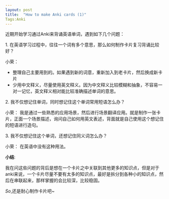 ```yaml
---
layout: post
title:  "How to make Anki cards (1)"
Tags:Anki
---
```

  近期开始学习通过Anki来背诵英语单词，遇到如下几个问题：
  
1\. 在英语学习过程中，往往一个词有多个意思，那么如何制作卡片复习背诵比较好？

小荣：

+ 整理自己主要用到的。如果遇到新的词意，重新加入到老卡片，然后换成新卡片
+ 少用中文释义，尽量使用英文释义。因为中文释义比较模糊和抽象，不容易一对一记忆，英文释义相对能比较准确描述单词的意思。

2\. 我不仅想记住单词，同时想记住这个单词常用短语怎么办？

小荣：
我是通过一些熟悉的应用场景，然后进行场景翻译应用。就是制作一张卡片，正面一个场景描述，询问自己如何用英文表述，背面就是自己使用这个想记住的短语进行造句。

3\. 我不仅想记住这个单词，还想记住同义词怎么办？

小荣：
在英语中没有这种用法。

**小结**:

我在问这些问题的背后是想在一个卡片之中关联到其他更多的知识点，但是对于anki来说，一个卡片尽量不要有太多的知识点，最好是拆分到各种小的知识点，然后在串联起来，那样掌握的会比较深，比较稳固。

*So*,还是耐心制作卡片吧~